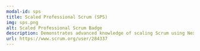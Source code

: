 ```yaml
---
modal-id: sps
title: Scaled Professional Scrum (SPS)
img: sps.png
alt: Scaled Professional Scrum Badge
description: Demonstrates advanced knowledge of scaling Scrum using Nexus.
url: https://www.scrum.org/user/284337
---
```

